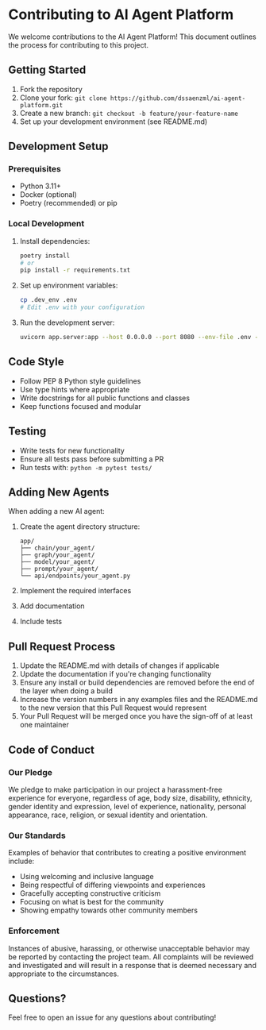# Contributing to AI Agent Platform

We welcome contributions to the AI Agent Platform! This document outlines the process for contributing to this project.

## Getting Started

1. Fork the repository
2. Clone your fork: `git clone https://github.com/dssaenzml/ai-agent-platform.git`
3. Create a new branch: `git checkout -b feature/your-feature-name`
4. Set up your development environment (see README.md)

## Development Setup

### Prerequisites

- Python 3.11+
- Docker (optional)
- Poetry (recommended) or pip

### Local Development

1. Install dependencies:
   ```bash
   poetry install
   # or
   pip install -r requirements.txt
   ```

2. Set up environment variables:
   ```bash
   cp .dev_env .env
   # Edit .env with your configuration
   ```

3. Run the development server:
   ```bash
   uvicorn app.server:app --host 0.0.0.0 --port 8080 --env-file .env --reload
   ```

## Code Style

- Follow PEP 8 Python style guidelines
- Use type hints where appropriate
- Write docstrings for all public functions and classes
- Keep functions focused and modular

## Testing

- Write tests for new functionality
- Ensure all tests pass before submitting a PR
- Run tests with: `python -m pytest tests/`

## Adding New Agents

When adding a new AI agent:

1. Create the agent directory structure:
   ```
   app/
   ├── chain/your_agent/
   ├── graph/your_agent/
   ├── model/your_agent/
   ├── prompt/your_agent/
   └── api/endpoints/your_agent.py
   ```

2. Implement the required interfaces
3. Add documentation
4. Include tests

## Pull Request Process

1. Update the README.md with details of changes if applicable
2. Update the documentation if you're changing functionality
3. Ensure any install or build dependencies are removed before the end of the layer when doing a build
4. Increase the version numbers in any examples files and the README.md to the new version that this Pull Request would represent
5. Your Pull Request will be merged once you have the sign-off of at least one maintainer

## Code of Conduct

### Our Pledge

We pledge to make participation in our project a harassment-free experience for everyone, regardless of age, body size, disability, ethnicity, gender identity and expression, level of experience, nationality, personal appearance, race, religion, or sexual identity and orientation.

### Our Standards

Examples of behavior that contributes to creating a positive environment include:

- Using welcoming and inclusive language
- Being respectful of differing viewpoints and experiences
- Gracefully accepting constructive criticism
- Focusing on what is best for the community
- Showing empathy towards other community members

### Enforcement

Instances of abusive, harassing, or otherwise unacceptable behavior may be reported by contacting the project team. All complaints will be reviewed and investigated and will result in a response that is deemed necessary and appropriate to the circumstances.

## Questions?

Feel free to open an issue for any questions about contributing! 